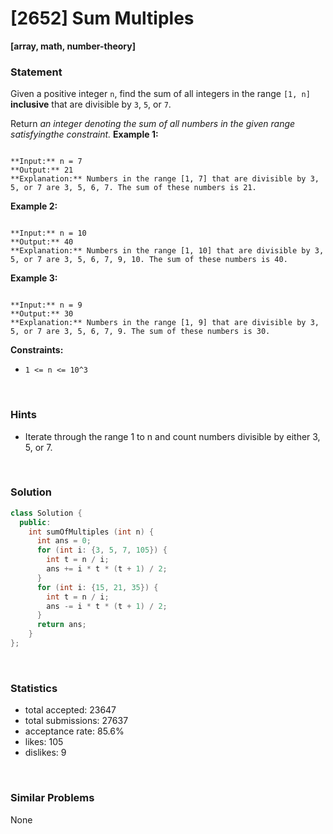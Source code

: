 # [2652] Sum Multiples

**[array, math, number-theory]**

### Statement

Given a positive integer `n`, find the sum of all integers in the range `[1, n]` **inclusive** that are divisible by `3`, `5`, or `7`.

Return *an integer denoting the sum of all numbers in the given range satisfyingthe constraint.*
**Example 1:**

```

**Input:** n = 7
**Output:** 21
**Explanation:** Numbers in the range [1, 7] that are divisible by 3, 5, or 7 are 3, 5, 6, 7. The sum of these numbers is 21.

```

**Example 2:**

```

**Input:** n = 10
**Output:** 40
**Explanation:** Numbers in the range [1, 10] that are divisible by 3, 5, or 7 are 3, 5, 6, 7, 9, 10. The sum of these numbers is 40.

```

**Example 3:**

```

**Input:** n = 9
**Output:** 30
**Explanation:** Numbers in the range [1, 9] that are divisible by 3, 5, or 7 are 3, 5, 6, 7, 9. The sum of these numbers is 30.

```

**Constraints:**
* `1 <= n <= 10^3`


<br />

### Hints

- Iterate through the range 1 to n and count numbers divisible by either 3, 5, or 7.

<br />

### Solution

```cpp
class Solution {
  public:
    int sumOfMultiples (int n) {
      int ans = 0;
      for (int i: {3, 5, 7, 105}) {
        int t = n / i;
        ans += i * t * (t + 1) / 2;
      }
      for (int i: {15, 21, 35}) {
        int t = n / i;
        ans -= i * t * (t + 1) / 2;
      }
      return ans;
    }
};
```

<br />

### Statistics

- total accepted: 23647
- total submissions: 27637
- acceptance rate: 85.6%
- likes: 105
- dislikes: 9

<br />

### Similar Problems

None
